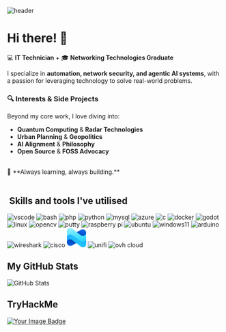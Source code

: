 
![header](https://capsule-render.vercel.app/api?type=waving&height=300&color=gradient&customColorList=6,8,30&text=Hello%20World!&fontColor=00000&animation=twinkling)


# Hi there! 👋

💻 **IT Technician**  + 🎓 **Networking Technologies Graduate**

I specialize in **automation, network security, and agentic AI systems**, with a passion for leveraging technology to solve real-world problems.

### 🔍 **Interests & Side Projects**
Beyond my core work, I love diving into:
- **Quantum Computing** & **Radar Technologies**
- **Urban Planning** & **Geopolitics**
- **AI Alignment** & **Philosophy**
- **Open Source** & **FOSS Advocacy**
<br>
🚀 **Always learning, always building.**


<br>
<br>



<h2> &nbsp;Skills and tools I've utilised</h2>
<p align="left">
<img src="https://cdn.jsdelivr.net/gh/devicons/devicon/icons/vscode/vscode-original.svg" alt="vscode" width="45" height="45"/>
<img src="https://cdn.jsdelivr.net/gh/devicons/devicon/icons/bash/bash-original.svg" alt="bash" width="45" height="45"/>
<img src="https://cdn.jsdelivr.net/gh/devicons/devicon/icons/php/php-original.svg" alt="php" width="45" height="45"/>
<img src="https://cdn.jsdelivr.net/gh/devicons/devicon@latest/icons/python/python-original.svg" alt="python" width="45" height="45"/>
<img src="https://cdn.jsdelivr.net/gh/devicons/devicon@latest/icons/azure/azure-original.svg" alt="mysql" width="45" height="45"/>
<img src="https://cdn.jsdelivr.net/gh/devicons/devicon@latest/icons/mysql/mysql-original-wordmark.svg" alt="azure" width="45" height="45"/>
<img src="https://cdn.jsdelivr.net/gh/devicons/devicon@latest/icons/c/c-original.svg" alt="c" width="45" height="45"/>
<img src="https://cdn.jsdelivr.net/gh/devicons/devicon@latest/icons/docker/docker-original.svg" alt="docker" width="45" height="45"/>
<img src="https://cdn.jsdelivr.net/gh/devicons/devicon@latest/icons/godot/godot-original.svg" alt="godot" width="45" height="45"/>
<img src="https://cdn.jsdelivr.net/gh/devicons/devicon@latest/icons/linux/linux-original.svg" alt="linux" width="45" height="45"/>
<img src="https://cdn.jsdelivr.net/gh/devicons/devicon@latest/icons/opencv/opencv-original.svg" alt="opencv" width="45" height="45"/>
<img src="https://cdn.jsdelivr.net/gh/devicons/devicon@latest/icons/putty/putty-original.svg" alt="putty" width="45" height="45"/>
<img src="https://cdn.jsdelivr.net/gh/devicons/devicon@latest/icons/raspberrypi/raspberrypi-original.svg" alt="raspberry pi" width="45" height="45"/>
<img src="https://cdn.jsdelivr.net/gh/devicons/devicon@latest/icons/ubuntu/ubuntu-original.svg" alt="ubuntu" width="45" height="45"/>
<img src="https://cdn.jsdelivr.net/gh/devicons/devicon@latest/icons/windows11/windows11-original.svg" alt="windows11" width="45" height="45"/>
<img src="https://www.vectorlogo.zone/logos/arduino/arduino-official.svg" alt="arduino" width="60" height="45"/>
<img src="https://www.vectorlogo.zone/logos/wireshark/wireshark-ar21~bgwhite.svg" alt="wireshark" width="100" height="60"/>
<img src="https://www.vectorlogo.zone/logos/cisco/cisco-ar21.svg" alt="cisco" width="80" height="60"/>
<img src="https://raw.githubusercontent.com/homarr-labs/dashboard-icons/a8c77715ae1efc679260e2164eed20009d23495b/svg/microsoft-intune.svg" alt="intune" width="45" height="45"/>
<img src="https://raw.githubusercontent.com/homarr-labs/dashboard-icons/main/svg/ubiquiti-unifi.svg" alt="unifi" width="45" height="45"/>
<img src="https://raw.githubusercontent.com/homarr-labs/dashboard-icons/main/svg/ovh.svg" alt="ovh cloud" width="60" height="60"/>
</p>


<h2>My GitHub Stats</h2>
<div>
  <img src="https://github-readme-stats.vercel.app/api?username=sitric1&show_icons=true&theme=aura" alt="GitHub Stats" />
</div>
<h2>TryHackMe</h2>
<div>
  <a href="https://tryhackme.com/p/sitric1" target="_blank">
    <img src="https://tryhackme-badges.s3.amazonaws.com/Sitric.png" alt="Your Image Badge" />
  </a>
</div>
